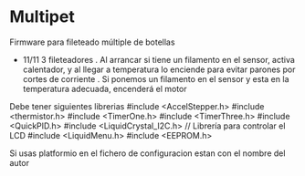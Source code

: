 # Multipet
Firmware para fileteado múltiple de botellas
- 11/11 3 fileteadores
. Al arrancar si tiene un filamento en el sensor, activa calentador, y al llegar a temperatura lo enciende para evitar parones por cortes de corriente
. Si ponemos un filamento en el sensor y esta en la temperatura adecuada, encenderá el motor

Debe tener siguientes librerias
#include <AccelStepper.h>
#include <thermistor.h>
#include <TimerOne.h>
#include <TimerThree.h>
#include <QuickPID.h>
#include <LiquidCrystal_I2C.h> // Librería para controlar el LCD
#include <LiquidMenu.h>
#include <EEPROM.h>

Si usas platformio en el fichero de configuracion estan con el nombre del autor
